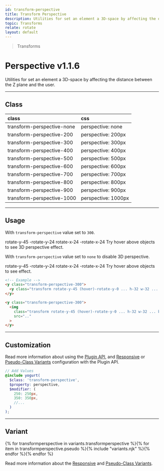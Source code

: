```yaml
---
id: transform-perspective
title: Transform Perspective
description: Utilities for set an element a 3D-space by affecting the distance between the Z plane and the user.
topic: Transforms
relate: rotate
layout: default
---
```


> Transforms

# Perspective <span class="ml-1 px-2 py-1 text-sm text-gray-600 (dark)text-charcoal-100 bg-gray-300 (dark)bg-gray-600">v1.1.6</span>

Utilities for set an element a 3D-space by affecting the distance between the Z plane and the user.

---

## Class

| <span class="px-3 py-1 text-white (dark)text-charcoal-100 bg-charcoal-100 (dark)bg-gray-600 rounded-full">class</span> | <span class="px-3 py-1 text-white (dark)text-charcoal-100 bg-charcoal-100 (dark)bg-gray-600 rounded-full">css</span> |
|:--|:--|
| transform-perspective-none  | perspective: none |
| transform-perspective-200  | perspective: 200px |
| transform-perspective-300  | perspective: 300px |
| transform-perspective-400  | perspective: 400px |
| transform-perspective-500  | perspective: 500px |
| transform-perspective-600  | perspective: 600px |
| transform-perspective-700  | perspective: 700px |
| transform-perspective-800  | perspective: 800px |
| transform-perspective-900  | perspective: 900px |
| transform-perspective-1000  | perspective: 1000px |

---

## Usage

With `transform-perspective` value set to `300`.

<y class="mx-2 my-2 mx-auto w-full">
  <y class="p-4 flex flex-col justify-center items-center">
    <y class="transform-perspective-300 flex flex-gap-4 justify-center items-center">
      <y class="transform rotate-y-45 (hover)rotate-y-0 h-32 w-32 bg-gray-400 rounded-lg shadow transition duration-500 linear flex justify-center items-center">
        <y class="text-sm font-semibold text-gray-600">
          rotate-y-45
        </y>
      </y>
      <y class="transform -rotate-y-24 (hover)rotate-y-0 h-32 w-32 bg-gray-500 rounded-lg shadow transition duration-500 linear flex justify-center items-center">
        <y class="text-sm font-semibold text-gray-300">
          -rotate-y-24
        </y>
      </y>
      <y class="transform rotate-x-24 (hover)rotate-x-0 h-32 w-32 bg-gray-400 rounded-lg shadow transition duration-500 linear flex justify-center items-center">
        <y class="text-sm font-semibold text-gray-600">
          rotate-x-24
        </y>
      </y>
      <y class="transform -rotate-x-24 (hover)rotate-x-0 h-32 w-32 bg-gray-500 rounded-lg shadow transition duration-500 linear flex justify-center items-center">
        <y class="text-sm font-semibold text-gray-300">
          -rotate-x-24
        </y>
      </y>
    </y>
    <y class="py-6 text-gray-600">
      Try hover above objects to see 3D perspective effect.
    </y>
  </y>
</y>

With `transform-perspective` value set to `none` to disable 3D perspective.

<y class="mx-2 my-2 mx-auto w-full">
  <y class="p-4 flex flex-col justify-center items-center">
    <y class="transform-perspective-none flex flex-gap-4 justify-center items-center">
      <y class="transform rotate-y-45 (hover)rotate-y-0 h-32 w-32 bg-gray-400 rounded-lg shadow transition duration-500 linear flex justify-center items-center">
        <y class="text-sm font-semibold text-gray-600">
          rotate-y-45
        </y>
      </y>
      <y class="transform -rotate-y-24 (hover)rotate-y-0 h-32 w-32 bg-gray-500 rounded-lg shadow transition duration-500 linear flex justify-center items-center">
        <y class="text-sm font-semibold text-gray-300">
          -rotate-y-24
        </y>
      </y>
      <y class="transform rotate-x-24 (hover)rotate-x-0 h-32 w-32 bg-gray-400 rounded-lg shadow transition duration-500 linear flex justify-center items-center">
        <y class="text-sm font-semibold text-gray-600">
          rotate-x-24
        </y>
      </y>
      <y class="transform -rotate-x-24 (hover)rotate-x-0 h-32 w-32 bg-gray-500 rounded-lg shadow transition duration-500 linear flex justify-center items-center">
        <y class="text-sm font-semibold text-gray-300">
          -rotate-x-24
        </y>
      </y>
    </y>
    <y class="py-6 text-gray-600">
      Try hover above objects to see effect.
    </y>
  </y>
</y>

```html
<!-- Example -->
<y class="transform-perspective-300">
  <y class="transform rotate-y-45 (hover)-rotate-y-0 ... h-32 w-32 ... bg-gray-400 ... transition duration-500 linear"></y>
</y>

<y class="transform-perspective-300">
  <img
    class="transform rotate-y-45 (hover)-rotate-y-0 ... h-32 w-32 ... bg-gray-400 ... object-cover object-fit overflow-hidden ... transition duration-500 linear"
    src=".."
  >
</y>
```

---

## Customization

Read more information about using the [Plugin API](/plugin-api/), and  [Responsive](/responsive) or [Pseudo-Class Variants](/pseudo-class-variants/) configuration with the Plugin API.

```scss
// Add Values
@include yogurt(
  $class: 'transform-perspective',
  $property: perspective,
  $modifier: (
    250: 250px,
    350: 350px,
    //...
  )
);
```

---

## Variant

<y class="flex flex-gap-2 flex-wrap justify-start items-center">{% for transformperspective in variants.transformperspective %}{% for item in transformperspective.pseudo %}{% include "variants.njk" %}{% endfor %}{% endfor %}</y>

Read more information about the [Responsive](/responsive) and [Pseudo-Class Variants](/pseudo-class-variants/).


